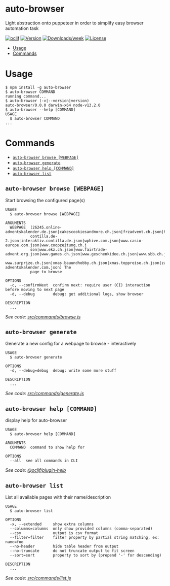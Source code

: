 auto-browser
============

Light abstraction onto puppeteer in order to simplify easy browser automation task

[![oclif](https://img.shields.io/badge/cli-oclif-brightgreen.svg)](https://oclif.io)
[![Version](https://img.shields.io/npm/v/auto-browser.svg)](https://npmjs.org/package/auto-browser)
[![Downloads/week](https://img.shields.io/npm/dw/auto-browser.svg)](https://npmjs.org/package/auto-browser)
[![License](https://img.shields.io/npm/l/auto-browser.svg)](https://github.com/GenieTim/auto-browser/blob/master/package.json)

<!-- toc -->
* [Usage](#usage)
* [Commands](#commands)
<!-- tocstop -->
# Usage
<!-- usage -->
```sh-session
$ npm install -g auto-browser
$ auto-browser COMMAND
running command...
$ auto-browser (-v|--version|version)
auto-browser/0.0.0 darwin-x64 node-v13.2.0
$ auto-browser --help [COMMAND]
USAGE
  $ auto-browser COMMAND
...
```
<!-- usagestop -->
# Commands
<!-- commands -->
* [`auto-browser browse [WEBPAGE]`](#auto-browser-browse-webpage)
* [`auto-browser generate`](#auto-browser-generate)
* [`auto-browser help [COMMAND]`](#auto-browser-help-command)
* [`auto-browser list`](#auto-browser-list)

## `auto-browser browse [WEBPAGE]`

Start browsing the configured page(s)

```
USAGE
  $ auto-browser browse [WEBPAGE]

ARGUMENTS
  WEBPAGE  (26245.online-adventskalender.de.json|cakescookiesandmore.ch.json|frzadvent.ch.json|hiltl.ch.json|interaktiv.
           contilla.de-2.json|interaktiv.contilla.de.json|wphive.com.json|www.casio-europe.com.json|www.coopzeitung.ch.j
           son|www.ekz.ch.json|www.fairtrade-advent.org.json|www.games.ch.json|www.geschenkidee.ch.json|www.sbb.ch.json|
           www.surprize.ch.json|xmas.bauundhobby.ch.json|xmas.toppreise.ch.json|zattoo-adventskalender.com.json) The
           page to browse

OPTIONS
  -c, --confirmNext  confirm next: require user (CI) interaction before moving to next page
  -d, --debug        debug: get additional logs, show browser

DESCRIPTION
  ...
```

_See code: [src/commands/browse.js](https://github.com/GenieTim/auto-browser/blob/v0.0.0/src/commands/browse.js)_

## `auto-browser generate`

Generate a new config for a webpage to browse - interactively

```
USAGE
  $ auto-browser generate

OPTIONS
  -d, --debug=debug  debug: write some more stuff

DESCRIPTION
  ...
```

_See code: [src/commands/generate.js](https://github.com/GenieTim/auto-browser/blob/v0.0.0/src/commands/generate.js)_

## `auto-browser help [COMMAND]`

display help for auto-browser

```
USAGE
  $ auto-browser help [COMMAND]

ARGUMENTS
  COMMAND  command to show help for

OPTIONS
  --all  see all commands in CLI
```

_See code: [@oclif/plugin-help](https://github.com/oclif/plugin-help/blob/v2.2.1/src/commands/help.ts)_

## `auto-browser list`

List all available pages with their name/description

```
USAGE
  $ auto-browser list

OPTIONS
  -x, --extended     show extra columns
  --columns=columns  only show provided columns (comma-separated)
  --csv              output is csv format
  --filter=filter    filter property by partial string matching, ex: name=foo
  --no-header        hide table header from output
  --no-truncate      do not truncate output to fit screen
  --sort=sort        property to sort by (prepend '-' for descending)

DESCRIPTION
  ...
```

_See code: [src/commands/list.js](https://github.com/GenieTim/auto-browser/blob/v0.0.0/src/commands/list.js)_
<!-- commandsstop -->
